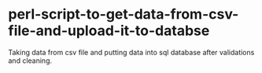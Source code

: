 # perl-script-to-get-data-from-csv-file-and-upload-it-to-databse
Taking data from csv file and putting data into sql database after validations and cleaning.
